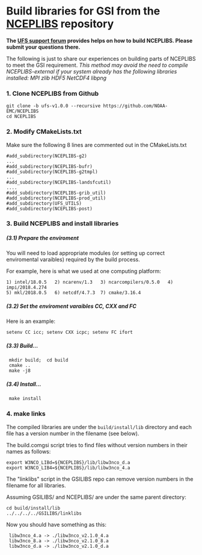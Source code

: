 # Build libraries for GSI from the [NCEPLIBS](https://github.com/NOAA-EMC/NCEPLIBS) repository

**The [UFS support forum](https://forums.ufscommunity.org) provides helps on how to build NCEPLIBS. Please submit your questions there.**

The following is just to share our experiences on building parts of NCEPLIBS to meet the GSI requirement.
*This method may avoid the need to compile NCEPLIBS-external if your system already has the following libraries installed: MPI zlib HDF5 NetCDF4 libpng*

### 1. Clone NCEPLIBS from Github
```
git clone -b ufs-v1.0.0 --recursive https://github.com/NOAA-EMC/NCEPLIBS
cd NCEPLIBS
```

### 2. Modify CMakeLists.txt
  Make sure the following 8 lines are commented out in the CMakeLists.txt
```
#add_subdirectory(NCEPLIBS-g2)
...
#add_subdirectory(NCEPLIBS-bufr)
#add_subdirectory(NCEPLIBS-g2tmpl)
...
#add_subdirectory(NCEPLIBS-landsfcutil)
....
#add_subdirectory(NCEPLIBS-grib_util)
#add_subdirectory(NCEPLIBS-prod_util)
#add_subdirectory(UFS_UTILS)
#add_subdirectory(NCEPLIBS-post)
```

### 3. Build NCEPLIBS and install libraries

##### (3.1) Prepare the enviroment
You will need to load appropriate modules (or setting up correct enviromental varaibles) required by the build process.

For example, here is what we used at one computing platform:
```
1) intel/18.0.5   2) ncarenv/1.3   3) ncarcompilers/0.5.0   4) impi/2018.4.274
5) mkl/2018.0.5   6) netcdf/4.7.3  7) cmake/3.16.4
```

##### (3.2) Set the enviroment varaibles CC, CXX and FC
Here is an example:
```
setenv CC icc; setenv CXX icpc; setenv FC ifort
```

##### (3.3) Build...
```
 mkdir build;  cd build
 cmake ..
 make -j8
```

##### (3.4) Install...
```
 make install
```

### 4. make links

The compiled libraries are under the `build/install/lib` directory and each file has a version number in the filename (see below). 

The build.comgsi script tries to find files without version numbers in their names as follows:
```
export W3NCO_LIBd=${NCEPLIBS}/lib/libw3nco_d.a
export W3NCO_LIB4=${NCEPLIBS}/lib/libw3nco_4.a
```

The "linklibs" script in the GSILIBS repo can remove version numbers in the filename for all libraries.

Assuming GSILIBS/ and NCEPLIBS/ are under the same parent directory:
```
cd build/install/lib
../../../../GSILIBS/linklibs
```

Now you should have something as this:
```
 libw3nco_4.a -> ./libw3nco_v2.1.0_4.a
 libw3nco_8.a -> ./libw3nco_v2.1.0_8.a
 libw3nco_d.a -> ./libw3nco_v2.1.0_d.a
```




